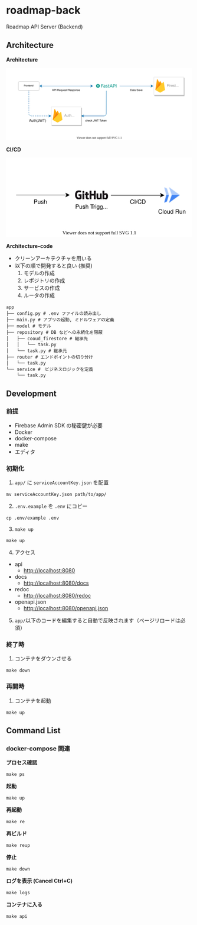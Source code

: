 # roadmap-back

Roadmap API Server (Backend)

## Architecture

**Architecture**

![](fig/infra_architecture.drawio.svg)

**CI/CD**

![](fig/ci_cd.drawio.svg)

**Architecture-code**

- クリーンアーキテクチャを用いる
- 以下の順で開発すると良い (推奨)
    1. モデルの作成
    2. レポジトリの作成
    3. サービスの作成
    4. ルータの作成

```shell
app
├── config.py # .env ファイルの読み出し
├── main.py # アプリの起動, ミドルウェアの定義
├── model # モデル
├── repository # DB などへの永続化を隠蔽
│   ├── cooud_firestore # 継承先
│   │   └── task.py 
│   └── task.py # 継承元
├── router # エンドポイントの切り分け
│   └── task.py
└── service #　ビジネスロジックを定義
    └── task.py
```

## Development

### 前提

- Firebase Admin SDK の秘密鍵が必要
- Docker
- docker-compose
- make
- エディタ

### 初期化

1. `app/` に `serviceAccountKey.json` を配置

```shell
mv serviceAccountKey.json path/to/app/
```

2. `.env.example` を `.env` にコピー

```shell
cp .env/example .env
```

3. `make up`

```shell
make up
```

4. アクセス

* api
    * [http://localhost:8080](http://localhost:8080)
* docs
    * [http://localhost:8080/docs](http://localhost:8080/docs)
* redoc
    * [http://localhost:8080/redoc](http://localhost:8080/redoc)
* openapi.json
    * [http://localhost:8080/openapi.json](http://localhost:8080/openapi.json)

5. `app/`以下のコードを編集すると自動で反映されます（ページリロードは必須）

### 終了時

1. コンテナをダウンさせる

```shell
make down
```

### 再開時

1. コンテナを起動

```shell
make up
```

## Command List

### docker-compose 関連

**プロセス確認**

```shell
make ps
````

**起動**

```shell
make up
````

**再起動**

```shell
make re
````

**再ビルド**

```shell
make reup
```

**停止**

```shell
make down
````

**ログを表示 (Cancel Ctrl+C)**

```shell
make logs
````

**コンテナに入る**

```shell
make api
```
